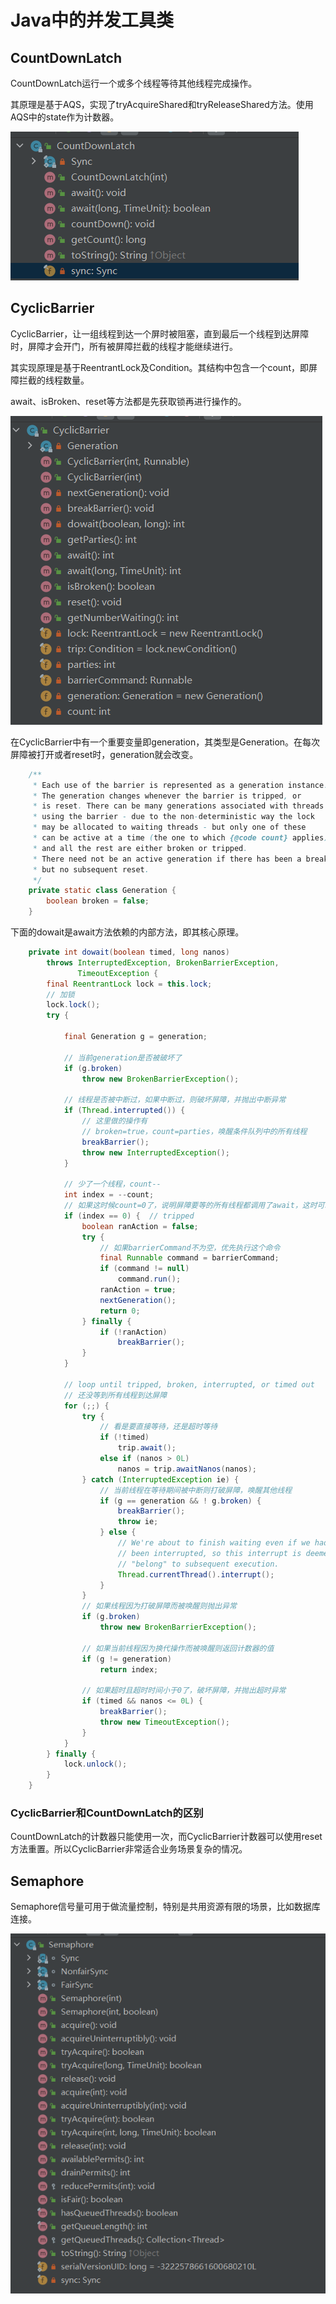 # Java中的并发工具类

## CountDownLatch

CountDownLatch运行一个或多个线程等待其他线程完成操作。

其原理是基于AQS，实现了tryAcquireShared和tryReleaseShared方法。使用AQS中的state作为计数器。

![CountDownLatch.png](../.gitbook/assets/CountDownLatch.png)

## CyclicBarrier

CyclicBarrier，让一组线程到达一个屏时被阻塞，直到最后一个线程到达屏障时，屏障才会开门，所有被屏障拦截的线程才能继续进行。

其实现原理是基于ReentrantLock及Condition。其结构中包含一个count，即屏障拦截的线程数量。

await、isBroken、reset等方法都是先获取锁再进行操作的。

![./CyclicBarrier.png](../.gitbook/assets/CyclicBarrier.png)

在CyclicBarrier中有一个重要变量即generation，其类型是Generation。在每次屏障被打开或者reset时，generation就会改变。

```java
    /**
     * Each use of the barrier is represented as a generation instance.
     * The generation changes whenever the barrier is tripped, or
     * is reset. There can be many generations associated with threads
     * using the barrier - due to the non-deterministic way the lock
     * may be allocated to waiting threads - but only one of these
     * can be active at a time (the one to which {@code count} applies)
     * and all the rest are either broken or tripped.
     * There need not be an active generation if there has been a break
     * but no subsequent reset.
     */
    private static class Generation {
        boolean broken = false;
    }
```

下面的dowait是await方法依赖的内部方法，即其核心原理。

```java
    private int dowait(boolean timed, long nanos)
        throws InterruptedException, BrokenBarrierException,
               TimeoutException {
        final ReentrantLock lock = this.lock;
        // 加锁
        lock.lock();
        try {

            final Generation g = generation;

            // 当前generation是否被破坏了
            if (g.broken)
                throw new BrokenBarrierException();

            // 线程是否被中断过，如果中断过，则破坏屏障，并抛出中断异常
            if (Thread.interrupted()) {
                // 这里做的操作有
                // broken=true，count=parties，唤醒条件队列中的所有线程
                breakBarrier();
                throw new InterruptedException();
            }

            // 少了一个线程，count--
            int index = --count;
            // 如果这时候count=0了，说明屏障要等的所有线程都调用了await，这时可以执行后面的操作了
            if (index == 0) {  // tripped
                boolean ranAction = false;
                try {
                    // 如果barrierCommand不为空，优先执行这个命令
                    final Runnable command = barrierCommand;
                    if (command != null)
                        command.run();
                    ranAction = true;
                    nextGeneration();
                    return 0;
                } finally {
                    if (!ranAction)
                        breakBarrier();
                }
            }

            // loop until tripped, broken, interrupted, or timed out
            // 还没等到所有线程到达屏障
            for (;;) {
                try {
                    // 看是要直接等待，还是超时等待
                    if (!timed)
                        trip.await();
                    else if (nanos > 0L)
                        nanos = trip.awaitNanos(nanos);
                } catch (InterruptedException ie) {
                    // 当前线程在等待期间被中断则打破屏障，唤醒其他线程
                    if (g == generation && ! g.broken) {
                        breakBarrier();
                        throw ie;
                    } else {
                        // We're about to finish waiting even if we had not
                        // been interrupted, so this interrupt is deemed to
                        // "belong" to subsequent execution.
                        Thread.currentThread().interrupt();
                    }
                }
                // 如果线程因为打破屏障而被唤醒则抛出异常
                if (g.broken)
                    throw new BrokenBarrierException();

                // 如果当前线程因为换代操作而被唤醒则返回计数器的值
                if (g != generation)
                    return index;

                // 如果超时且超时时间小于0了，破坏屏障，并抛出超时异常
                if (timed && nanos <= 0L) {
                    breakBarrier();
                    throw new TimeoutException();
                }
            }
        } finally {
            lock.unlock();
        }
    }
```

### CyclicBarrier和CountDownLatch的区别

CountDownLatch的计数器只能使用一次，而CyclicBarrier计数器可以使用reset方法重置。所以CyclicBarrier非常适合业务场景复杂的情况。

## Semaphore

Semaphore信号量可用于做流量控制，特别是共用资源有限的场景，比如数据库连接。

![Semaphore.png](../.gitbook/assets/Semaphore.png)

